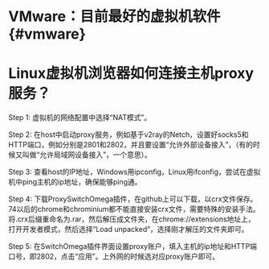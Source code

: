 VMware：目前最好的虚拟机软件{#vmware}
=================================

# Linux虚拟机浏览器如何连接主机proxy服务？

Step 1: 虚拟机的网络配置中选择“NAT模式”。

Step 2: 在host中启动proxy服务，例如基于v2ray的Netch，设置好socks5和HTTP端口，例如分别是2801和2802，并且要设置“允许外部设备接入”，（有的时候又叫做“允许局域网设备接入”，一个意思）。

Step 3: 查看host的IP地址，Windows用ipconfig，Linux用ifconfig，尝试在虚拟机中ping主机的ip地址，确保能够ping通。

Step 4: 下载ProxySwitchOmega插件，在github上可以下载，以crx文件保存。74以后的chrome和chrominium都不能直接安装crx文件，需要特殊的安装手法。将.crx后缀重命名为.rar，然后解压成文件夹，在chrome://extensions地址上，打开开发者模式，然后选择“Load unpacked”，选择刚才解压的文件夹即可。

Step 5: 在SwitchOmega插件界面设置proxy账户，填入主机的ip地址和HTTP端口号，即2802，点击“应用”。上外网的时候选对应proxy账户即可。
